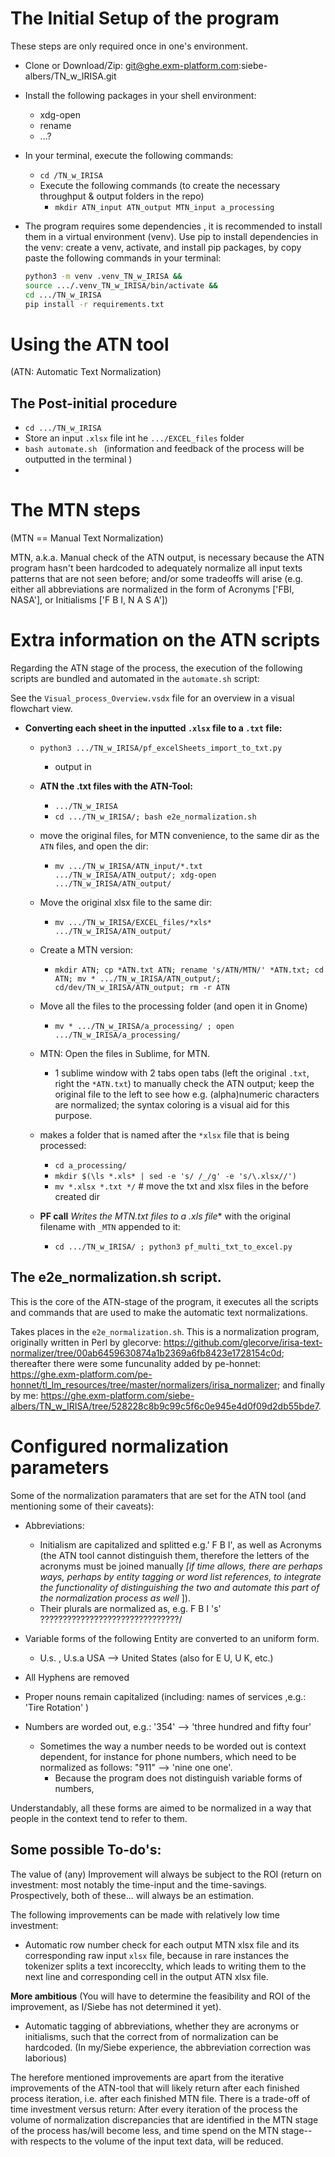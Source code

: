 # The Initial Setup of the program

These steps are only required once in one's environment. 

- Clone or Download/Zip: git@ghe.exm-platform.com:siebe-albers/TN_w_IRISA.git

- Install the following packages in your shell environment: 

  - xdg-open
  - rename
  - ...?

- In your terminal, execute the following commands:

  - `cd /TN_w_IRISA`
  - Execute the following commands (to create the necessary throughput & output folders in the repo)
    - `mkdir ATN_input ATN_output MTN_input a_processing`

- The program requires some dependencies , it is recommended to install them in a virtual environment (venv). Use pip to install dependencies in the venv: create a venv, activate, and install pip packages, by copy paste the following commands in your terminal:

  ```bash
  python3 -m venv .venv_TN_w_IRISA &&
  source .../.venv_TN_w_IRISA/bin/activate &&
  cd .../TN_w_IRISA
  pip install -r requirements.txt
  ```

# Using the ATN tool

(ATN: Automatic Text Normalization)

## The Post-initial procedure

  - `cd .../TN_w_IRISA`
  - Store an input `.xlsx` file int he `.../EXCEL_files` folder 
  - `bash automate.sh ` (information and feedback of the process will be outputted in the terminal )
  - 

# The MTN steps

(MTN == Manual Text Normalization)

MTN, a.k.a. Manual check of the ATN output, is necessary because the ATN program hasn't been hardcoded to adequately normalize all input texts patterns that are not seen before; and/or some tradeoffs will arise (e.g. either all abbreviations are normalized in the form of Acronyms ['FBI, NASA'], or Initialisms ['F B I,  N A S A'])



# Extra information on the ATN scripts

Regarding the ATN stage of the process, the execution of the following scripts are bundled and automated in the `automate.sh` script:

See the `Visual_process_Overview.vsdx` file for an overview in a visual flowchart view. 

- **Converting each sheet in the inputted `.xlsx` file to a `.txt` file:**
  - `python3 .../TN_w_IRISA/pf_excelSheets_import_to_txt.py`
    - output in 

  - **ATN the .txt files with the ATN-Tool:**
    - `.../TN_w_IRISA`  
    - `cd .../TN_w_IRISA/; bash e2e_normalization.sh`
  - move the original files, for MTN convenience, to the same dir as the `ATN` files, and open the dir:
    - `mv .../TN_w_IRISA/ATN_input/*.txt .../TN_w_IRISA/ATN_output/; xdg-open .../TN_w_IRISA/ATN_output/`
  - Move the original xlsx file to the same dir:
    - `mv .../TN_w_IRISA/EXCEL_files/*xls* .../TN_w_IRISA/ATN_output/`

  - Create a MTN version:
    - `mkdir ATN; cp *ATN.txt ATN; rename 's/ATN/MTN/' *ATN.txt; cd ATN; mv * .../TN_w_IRISA/ATN_output/; cd/dev/TN_w_IRISA/ATN_output; rm -r ATN`
  - Move all the files to the processing folder (and open it in Gnome)
    - `mv * .../TN_w_IRISA/a_processing/ ; open .../TN_w_IRISA/a_processing/`
  - MTN: Open the files in Sublime, for MTN.
    - 1 sublime window with 2 tabs open tabs (left the original `.txt`, right the `*ATN.txt`) to manually check the ATN output; keep the original file to the left to see how e.g. (alpha)numeric characters are normalized; the syntax coloring is a visual aid for this purpose.
  - makes a folder that is named after the `*xlsx` file that is being processed:
    - `cd a_processing/`
    - `mkdir $(\ls *.xls* | sed -e 's/ /_/g' -e 's/\.xlsx//')`
    - `mv *.xlsx *.txt */` # move the txt and xlsx files in the before created dir
  - **PF call** **Writes the MTN.txt files to a .xls* file** with the original filename with `_MTN` appended to it:
    - `cd .../TN_w_IRISA/ ; python3 pf_multi_txt_to_excel.py`

## The e2e_normalization.sh script. 

This is the  core of the ATN-stage of the program, it executes all the scripts and commands that are used to make the automatic text normalizations. 

Takes places in the `e2e_normalization.sh`. This is a normalization program, originally written in Perl by glecorve: https://github.com/glecorve/irisa-text-normalizer/tree/00ab6459630874a1b2369a6fb8423e1728154c0d; thereafter there were some funcunality added by pe-honnet: https://ghe.exm-platform.com/pe-honnet/tl_lm_resources/tree/master/normalizers/irisa_normalizer; and finally by me: https://ghe.exm-platform.com/siebe-albers/TN_w_IRISA/tree/528228c8b9c99c5f6c0e945e4d0f09d2db55bde7. 

# Configured normalization parameters 

Some of the normalization paramaters that are set for the ATN tool (and mentioning some of their caveats):

- Abbreviations:
  -  Initialism are capitalized and splitted e.g.' F B I', as well as Acronyms (the ATN tool cannot distinguish them, therefore the letters of the acronyms must be joined manually *[if time allows, there are perhaps ways, perhaps by entity tagging or word list references, to integrate the functionality of distinguishing the two and automate this part of the normalization process as well* ]). 
  - Their plurals are normalized as, e.g. F B I 's' ???????????????????????????????/

- Variable forms of the following Entity are converted to an uniform form.
  - U.s. , U.s.a USA --> United States (also for E U, U K, etc.)
- All Hyphens are removed
- Proper nouns remain capitalized (including: names of services ,e.g.: 'Tire Rotation' )
- Numbers are worded out, e.g.: '354' --> 'three hundred and fifty four'
  - Sometimes the way a number needs to be worded out is context dependent, for instance for phone numbers, which need to be normalized as follows: "911" --> 'nine one one'. 
    - Because the program does not distinguish variable forms of numbers, 


Understandably, all these forms are aimed to be normalized in a way that people in the context tend to refer to them. 

## Some possible To-do's:

The value of (any) Improvement will always be subject to the ROI (return on investment: most notably the time-input and the time-savings. Prospectively, both of these... will always be an estimation. 

The following improvements can be made with relatively low time investment:

- Automatic row number check for each output MTN xlsx file and its corresponding raw input `xlsx` file, because in rare instances the tokenizer splits a text incorecclty, which leads to writing them to the next line and corresponding cell in the output ATN xlsx file. 

**More ambitious** (You will have to determine the feasibility and ROI of the improvement, as I/Siebe has not determined it yet). 

- Automatic tagging of abbreviations, whether they are acronyms or initialisms, such that the correct from of normalization can be hardcoded. (In my/Siebe experience, the abbreviation correction was laborious)

The herefore mentioned improvements are apart from the iterative improvements of the ATN-tool that will likely return after each finished process iteration, i.e. after each finished MTN file. There is a trade-off of time investment versus return: After every iteration of the process the volume of normalization discrepancies that are identified in the MTN stage of the process has/will become less, and time spend on the MTN stage--with respects to the volume of the input text data, will be reduced. 
